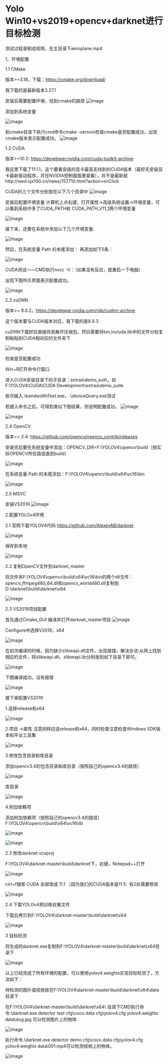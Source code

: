 # Yolo  Win10+vs2019+opencv+darknet进行目标检测

测试过程录制成视频，在主目录下aeroplane.mp4

1、环境配置

1.1 CMake

版本>=3.18，下载：https://cmake.org/download/

我下载的是最新版本3.27.1

安装后需要配置环境，找到cmake的路径
![image](https://github.com/wangna123456/yolov4/assets/142497906/f86c7968-727f-4c1e-a243-c7a65c4dd625)

添加到系统变量

![image](https://github.com/wangna123456/yolov4/assets/142497906/c5d675cc-5a2b-4765-bbd8-a0c3c55ab658)

到cmake目录下执行cmd命令cmake -version检查cmake是否配置成功，出现cmake版本表示配置成功。
![image](https://github.com/wangna123456/yolov4/assets/142497906/193218db-7b81-48d8-aca7-3182770e6245)


1.2 CUDA

版本>=10.2: https://developer.nvidia.com/cuda-toolkit-archive 

我这里下载了11.1.1，这个要看安装的显卡最高支持到的CUDA版本（最好先安装显卡最新驱动程序，并在NVIDIA控制面版里查看），并不是最新就http://wed.xjx100.cn/news/157710.html?action=onClick

CUDA的三个文件分别放在以下几个目录中
![image](https://github.com/wangna123456/yolov4/assets/142497906/27d4e2ad-ff16-4827-a164-61e0c1dfaec0)


安装后配置环境变量
计算机上点右键，打开属性->高级系统设置->环境变量，可以看到系统中多了CUDA_PATH和 CUDA_PATH_V11_1两个环境变量

![image](https://github.com/wangna123456/yolov4/assets/142497906/e04c5ae7-119b-4ff9-a006-c86bef541834)

接下来，还要在系统中添加以下几个环境变量:

![image](https://github.com/wangna123456/yolov4/assets/142497906/1b3c5979-d7e1-40b9-a3f8-4eb028815905)

然后，在系统变量 Path 的末尾添加：
再添加如下5条：

![image](https://github.com/wangna123456/yolov4/assets/142497906/f825722e-f38a-44f6-9910-853b16be1e40)

CUDA测试——CMD执行nvcc -V：（如果没有反应，就重启一下电脑）

出现下图所示界面表示配置成功。

![image](https://github.com/wangna123456/yolov4/assets/142497906/cfb98b6c-c93d-4804-9add-e1a37dbddb18)

2.3 cuDNN

版本>= 8.0.2，https://developer.nvidia.com/rdp/cudnn-archive

这个版本要与CUDA版本对应，我下载的是8.9.3.

cuDNN下载好后直接将其解开压缩包，然后需要将bin,include,lib中的文件分别复制粘贴到CUDA相对应的文件夹下

![image](https://github.com/wangna123456/yolov4/assets/142497906/62348084-55ec-4f3d-95ab-68da7b414e42)

检查是否配置成功

Win+R打开命令行窗口

进入CUDA安装目录下的子目录：extras\demo_suit\，如F:\YOLOV4\CUDA\CUDA Development\extras\demo_suite

依次输入.\bandwidthTest.exe，.\deviceQuery.exe测试

若键入命令之后，可得到类似下图结果，则说明配置成功。
![image](https://github.com/wangna123456/yolov4/assets/142497906/47bf0c94-922f-4e66-998d-ee41ca901565)

![image](https://github.com/wangna123456/yolov4/assets/142497906/a26eff18-3750-49a5-8bb7-bb72b2a67636)


2.4 OpenCV

版本>= 2.4: https://github.com/opencv/opencv_contrib/releases

安装完后要在系统变量中添加：OPENCV_DIR=F:\YOLOV4\opencv\build（按实际OPENCV所在路径直到build）

![image](https://github.com/wangna123456/yolov4/assets/142497906/050a69fd-a758-474a-915f-faad030b13fe)

在系统变量 Path 的末尾添加：F:\YOLOV4\opencv\build\x64\vc16\bin

![image](https://github.com/wangna123456/yolov4/assets/142497906/be4a413b-d310-4d9f-8a33-d957971e57bf)

2.5 MSVC

安装VS2019
![image](https://github.com/wangna123456/yolov4/assets/142497906/4a60a1b4-e3af-4cc0-8d41-c95d23aef6b3)

2.配置YOLOv4环境

2.1 官网下载YOLOV4代码 https://github.com/AlexeyAB/darknet

![image](https://github.com/wangna123456/yolov4/assets/142497906/afc8dbc6-b622-4eae-8d5a-8711e56dbb61)

保存到本地

![image](https://github.com/wangna123456/yolov4/assets/142497906/645b547a-1413-4420-b8f0-97ac64aa0c28)

2.2 复制OpenCV文件到darknet_master

将文件夹F:\YOLOV4\opencv\build\x64\vc16\bin的两个dll文件： opencv_ﬀmpeg480_64.dll和opencv_world480.dll复制到D:\darknet\build\darknet\x64 

![image](https://github.com/wangna123456/yolov4/assets/142497906/47225f73-da21-4728-b86a-ce4c28c3581e)

2.3 VS2019项目配置

首先通过Cmake_GUI 编译并打开darknet_master项目
![image](https://github.com/wangna123456/yolov4/assets/142497906/2073c0ed-2d53-4724-932a-1e8065f58a47)

Configure中选择V2019，x64

![image](https://github.com/wangna123456/yolov4/assets/142497906/5c246cd4-7ba8-4eac-bccb-105a561d669d)

在初次编译的时候，因为缺少zlibwapi.dll文件，出现报错，解决办法:从网上找到相应的文件，将zlibwapi.dll，zlibwapi.lib分别放到如下目录下即可。

![image](https://github.com/wangna123456/yolov4/assets/142497906/bc29d6aa-dfec-4dbe-a550-0112d2fcaf1c)


下图编译成功，没有报错

![image](https://github.com/wangna123456/yolov4/assets/142497906/d89d8a77-b50d-4580-a263-05824c0ffec8)

接下来配置VS2019

1.选择release和x64

![image](https://github.com/wangna123456/yolov4/assets/142497906/5f1e82b7-0dd0-4a7f-a028-addb5c16eef7)

2.项目 ->属性 注意同样应选release和x64，同时检查注意检查Windows SDK版本和平台工具集

![image](https://github.com/wangna123456/yolov4/assets/142497906/c7cd26e0-e0d6-4a6a-a176-4115df748a35)


3.修改包含目录和库目录

添加opencv3.4的包含目录和库目录（按照自己的opencv3.4的路径）

![image](https://github.com/wangna123456/yolov4/assets/142497906/198a38c3-275b-419d-ba8d-7c6dd6dbc02c)


库目录

![image](https://github.com/wangna123456/yolov4/assets/142497906/08d806c5-2386-42d0-8633-56f68547651a)


4.附加依赖项

添加附加依赖项（按照自己的opencv3.4的路径）F:\YOLOV4\opencv\build\x64\vc16\lib

![image](https://github.com/wangna123456/yolov4/assets/142497906/c6d60615-8928-4cc2-bb10-6c1700dec861)

![image](https://github.com/wangna123456/yolov4/assets/142497906/c611238f-600b-47ba-b768-e7eb761de2dc)

2.3 修改darknet.vcxproj

F:\YOLOV4\darknet-master\build\darknet下，右键，Notepad++打开

![image](https://github.com/wangna123456/yolov4/assets/142497906/5d1d1332-6e81-4d55-aedd-fc45a9690a99)

ctrl+f搜索 CUDA 全部改成 11.1 （因为我们的CUDA版本是11.1）有2处需要修改

![image](https://github.com/wangna123456/yolov4/assets/142497906/dbb66970-abce-424a-a4f4-881fb1c9f013)

2.4 下载YOLOv4预训练权重文件

下载后拷贝到F:\YOLOV4\darknet-master\build\darknet\x64

![image](https://github.com/wangna123456/yolov4/assets/142497906/71679585-aba9-4714-89d4-45e36cb31c2b)

3 目标检测

将生成的darknet.exe复制到F:\YOLOV4\darknet-master\build\darknet\x64目录下

![image](https://github.com/wangna123456/yolov4/assets/142497906/68baec31-5aee-441b-a3aa-941ac981a228)

以上已经完成了所有环境的配置，可以使用yolov4.weights实现目标检测了，方法如下：

待检测的图片或视频放在F:\YOLOV4\darknet-master\build\darknet\x64\data目录下


在F:\YOLOV4\darknet-master\build\darknet\x64\ 目录下CMD执行命令.\darknet.exe detector test cfg\coco.data cfg\yolov4.cfg yolov4.weights data\dog.jpg 可以检测图片上的物体

![image](https://github.com/wangna123456/yolov4/assets/142497906/621e9229-857b-42e7-a7cc-7b02756accb1)

执行命令.\darknet.exe detector demo cfg\coco.data cfg\yolov4.cfg yolov4.weights data\001.mp4可以检测视频上的物体。

![image](https://github.com/wangna123456/yolov4/assets/142497906/cd34baf5-fc3f-4d35-b8d4-54956558aefa)




